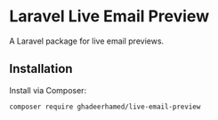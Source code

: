 # Laravel Live Email Preview

A Laravel package for live email previews.

## Installation

Install via Composer:

```bash
composer require ghadeerhamed/live-email-preview
